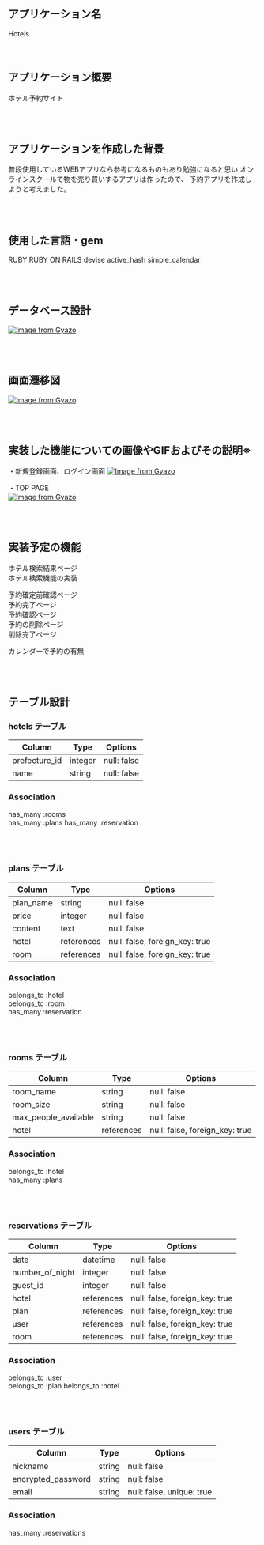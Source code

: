 ## アプリケーション名	
 Hotels  
<br><br>

## アプリケーション概要	

ホテル予約サイト

<br><br>
## アプリケーションを作成した背景	
普段使用しているWEBアプリなら参考になるものもあり勉強になると思い
オンラインスクールで物を売り買いするアプリは作ったので、
予約アプリを作成しようと考えました。

<br><br>

## 使用した言語・gem

RUBY
RUBY ON RAILS
devise
active_hash
simple_calendar

<br><br>

## データベース設計

[![Image from Gyazo](https://i.gyazo.com/049af7989b407bee2719a4b7d9874515.png)](https://gyazo.com/049af7989b407bee2719a4b7d9874515)

<br><br>


## 画面遷移図	

[![Image from Gyazo](https://i.gyazo.com/585841705da813ee6fd2e281db713e29.png)](https://gyazo.com/585841705da813ee6fd2e281db713e29)

<br><br>


## 実装した機能についての画像やGIFおよびその説明※

・新規登録画面、ログイン画面
[![Image from Gyazo](https://i.gyazo.com/2fa6d9cad526ac9332107e22d5363e05.gif)](https://gyazo.com/2fa6d9cad526ac9332107e22d5363e05)


・TOP PAGE  
[![Image from Gyazo](https://i.gyazo.com/5023ae00c331addddd84a000c67f2961.gif)](https://gyazo.com/5023ae00c331addddd84a000c67f2961)



<br><br>

## 実装予定の機能	

ホテル検索結果ページ  
ホテル検索機能の実装  

予約確定前確認ページ  
予約完了ページ  
予約確認ページ  
予約の削除ページ   
削除完了ページ  

カレンダーで予約の有無


<br><br>


## テーブル設計

### hotels テーブル

| Column             | Type    | Options                   |
| ------------------ | ------  | ------------------------- |
| prefecture_id      | integer | null: false               |
| name               | string  | null: false               |


### Association

has_many :rooms  
has_many :plans
has_many :reservation

<br><br>

### plans テーブル

| Column             | Type       | Options                        |
| ------------------ | ---------  | ------------------------------ |
| plan_name          | string     | null: false                    |
| price              | integer    | null: false                    |
| content            | text       | null: false                    |
| hotel              | references | null: false, foreign_key: true |
| room               | references | null: false, foreign_key: true |

### Association

belongs_to :hotel  
belongs_to :room  
has_many :reservation

<br><br>

### rooms テーブル

| Column                | Type       | Options                        |
| --------------------- | ---------  | ------------------------------ |
| room_name             | string     | null: false                    |
| room_size             | string     | null: false                    |
| max_people_available  | string     | null: false                    |
| hotel                 | references | null: false, foreign_key: true |


### Association

belongs_to :hotel  
has_many :plans

<br><br>

### reservations テーブル

| Column             | Type       | Options                        |
| ------------------ | ------     | ------------------------------ |
| date               | datetime   | null: false                    |
| number_of_night    | integer    | null: false                    |
| guest_id           | integer    | null: false                    |
| hotel              | references | null: false, foreign_key: true |
| plan               | references | null: false, foreign_key: true |
| user               | references | null: false, foreign_key: true |
| room               | references | null: false, foreign_key: true |



### Association

belongs_to :user  
belongs_to :plan
belongs_to :hotel

<br><br>

### users テーブル

| Column             | Type    | Options                   |
| ------------------ | ------  | ------------------------- |
| nickname           | string  | null: false               |
| encrypted_password | string  | null: false               |
| email              | string  | null: false, unique: true |

### Association

has_many :reservations